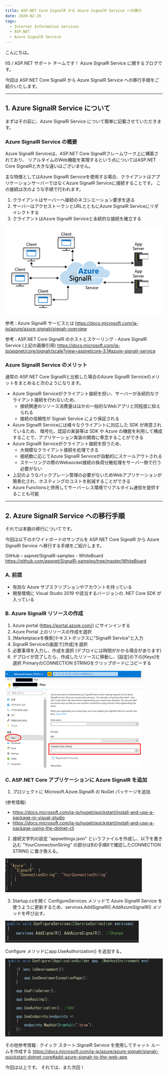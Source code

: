 ```yaml
---
title: ASP.NET Core SignalR から Azure SignalR Service への移行
date: 2020-02-26
tags: 
  - Internet Information Services
  - ASP.NET
  - Azure SignalR Service
---
```



こんにちは。

IIS / ASP.NET サポート チームです！
Azure SignalR Service に関するブログです。

今回は ASP.NET Core SignalR から Azure SignalR Service への移行手順をご紹介いたします。

---

## 1. Azure SignalR Service について

まずはその前に、Azure SignalR Service について簡単に記載させていただきます。

### Azure SignalR Service の概要
Azure SignalR Serviceは、ASP.NET Core SignalRフレームワーク上に構築されており、
リアルタイムのWeb機能を実現するという点についてはASP.NET Core SignalRと大きな違いはございません。

主な特徴としてはAzure SignalR Serviceを使用する場合、クライアントはアプリケーションサーバーではなくAzure SignalR Serviceに接続することです。
この接続は次のような手順で行われます。

1.	クライアントはサーバーへ接続のネゴシエーション要求を送る
2.	サーバーはアクセストークンとURLとともにAzure SignalR Serviceにリダイレクトする
3.	クライアントはAzure SignalR Serviceと永続的な接続を確立する

![azuresignalr](./MigrationAzureSignalR/azuresignalr.png)

参考 : Azure SignalR サービスとは
https://docs.microsoft.com/ja-jp/azure/azure-signalr/signalr-overview

参考 : ASP.NET Core SignalR のホストとスケーリング - Azure SignalR Service (上記の画像引用)
https://docs.microsoft.com/ja-jp/aspnet/core/signalr/scale?view=aspnetcore-3.1#azure-signalr-service


### Azure SignalR Service のメリット

通常の ASP.NET Core SignalRと比較した場合のAzure SignalR Serviceのメリットをまとめると次のようになります。

-	Azure SignalR Serviceがクライアント接続を担い、サーバーが永続的なクライアント接続を行わないため、
    - 接続関連のリソース消費量はほかの一般的なWebアプリと同程度に抑えられる
    - 接続の信頼性が Signalr Service により保証される
-	Azure SignalR Serviceには様々なクライアントに対応した SDK が用意されているため、
暗号化、認証の実装等は SDK や Azure の機能を利用して構成することで、アプリケーション実装の開発に専念することができる
-	Azure SignalR Serviceがクライアント接続を担うため、
    - 大規模なクライアント接続を処理できる
    - 接続数に応じてAzure SignalR Serviceが自動的にスケールアウトされる
    - スケーリングの際のWebsocket接続の負荷分散処理をサーバー側で行う必要がない
-	上記のようなバックプレーン管理の必要がないためWebアプリケーションが簡素化され、ホスティングのコストを削減することができる
-	Azure Functionsと併用してサーバーレス環境でリアルタイム通信を提供することも可能

---


## 2.  Azure SignalR Service への移行手順

それでは本題の移行についてです。

今回は以下のホワイトボードのサンプルを ASP.NET Core SignalR から Azure SignalR Service へ移行する手順をご紹介します。

  GitHub – aspnet/SignalR-samples - WhiteBoard
  https://github.com/aspnet/SignalR-samples/tree/master/WhiteBoard

### A.	前提
-	有効な Azure サブスクリプションやアカウントを持っている
-	開発環境に Visual Studio 2019 や該当するバージョンの .NET Core SDK が入っている

### B.	Azure SignalR リソースの作成

1.	Azure portal (https://portal.azure.com/) にサインインする
2.	Azure Portal 上のリソースの作成を選択
3.	[Marketplaceを検索]テキストボックスに"SignalR Service"と入力
4.	SignalR Serviceの画面で[作成]を選択
5.	必要事項を入力し、作成を選択 (デプロイには時間がかかる場合があります)
6.	デプロイが完了したら、作成したリソースに移動し、[設定]の下の[Keys]を選択
PrimaryのCONNECTION STRINGをクリップボードにコピーする

![keys](./MigrationAzureSignalR/keys.png)


### C.	ASP.NET Core アプリケーションに Azure SignalR を追加

1.	プロジェクトに Microsoft.Azure.SignalR の NuGet パッケージを追加

(参考情報)
- https://docs.microsoft.com/ja-jp/nuget/quickstart/install-and-use-a-package-in-visual-studio
- https://docs.microsoft.com/ja-jp/nuget/quickstart/install-and-use-a-package-using-the-dotnet-cli


2.	接続文字列の設定
"appsettings.json" というファイルを作成し、以下を書き込む
”YourConnectionString” の部分はBの手順6で確認したCONNECTION STRING に置き換える。
 
 ![appsettings](./MigrationAzureSignalR/appsettings.png)

3.	Startup.csを開く
ConfigureServices メソッドで Azure SignalR Service を使うように更新するため、services.AddSignalR().AddAzureSignalR() メソッドを呼び出す。

 ![addazuresignalr](./MigrationAzureSignalR/addazuresignalr.png)
 
Configure メソッドにapp.UseAuthorization() を追加する。
 
 ![useauthorization](./MigrationAzureSignalR/useauthorization.png)

その他参考情報 : クイック スタート:SignalR Service を使用してチャット ルームを作成する
https://docs.microsoft.com/ja-jp/azure/azure-signalr/signalr-quickstart-dotnet-core#add-azure-signalr-to-the-web-app


今回は以上です。 それでは、また次回！

